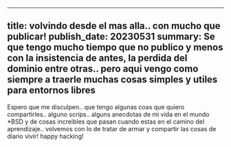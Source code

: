 
---
title: volvindo desde el mas alla.. con mucho que publicar! 
publish_date: 20230531 
summary: Se que tengo mucho tiempo que no publico y menos con la insistencia de antes, la perdida del dominio entre otras.. pero aqui vengo como siempre a traerle muchas cosas simples y utiles para entornos libres 
---


Espero que me disculpen.. que tengo algunas coas que quiero compartirles.. alguno scrips.. alguns anecdotas de mi vida en el mundo *BSD y de cosas increibles que pasan cuando estas en el camino del aprendizaje.. volvemos con lo de tratar de armar y compartir las cosas de diario vivir! happy hacking!